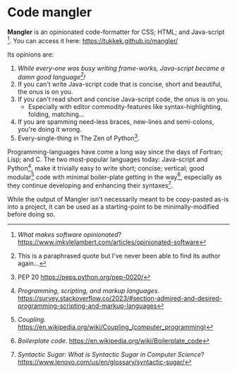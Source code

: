 # Code mangler

**Mangler** is an opinionated code-formatter for CSS; HTML; and Java-script [^1]. You can access it here: https://tukkek.github.io/mangler/

Its opinions are:

1. *While every-one was busy writing frame-works, Java-script became a damn good language[^2]!*
2. If you can't write Java-script code that is concise, short and beautiful, the onus is on you.
3. If you can't read short and concise Java-script code, the onus is on you.
   - Especially with editor commodity-features like syntax-highlighting, folding, matching...
4. If you are spamming need-less braces, new-lines and semi-colons, you're doing it wrong.
5. Every-single-thing in The Zen of Python[^3].

Programming-languages have come a long way since the days of Fortran; Lisp; and C. The two most-popular languages today: Java-script and Python[^4], make it trivially easy to write short; concise; vertical; good modular[^5] code with minimal boiler-plate getting in the way[^6], especially as they continue developing and enhancing their syntaxes[^7].

While the output of Mangler isn't necessarily meant to be copy-pasted as-is into a project, it can be used as a starting-point to be minimally-modified before doing so.

[^1]: *What makes software opinionated*? https://www.imkylelambert.com/articles/opinionated-software
[^2]: This is a paraphrased quote but I've never been able to find its author again...
[^3]: PEP 20 https://peps.python.org/pep-0020/
[^4]: *Programming, scripting, and markup languages.* https://survey.stackoverflow.co/2023/#section-admired-and-desired-programming-scripting-and-markup-languages
[^5]: *Coupling.* https://en.wikipedia.org/wiki/Coupling_(computer_programming)
[^6]: *Boilerplate code.* https://en.wikipedia.org/wiki/Boilerplate_code
[^7]: *Syntactic Sugar: What is Syntactic Sugar in Computer Science*? https://www.lenovo.com/us/en/glossary/syntactic-sugar/
